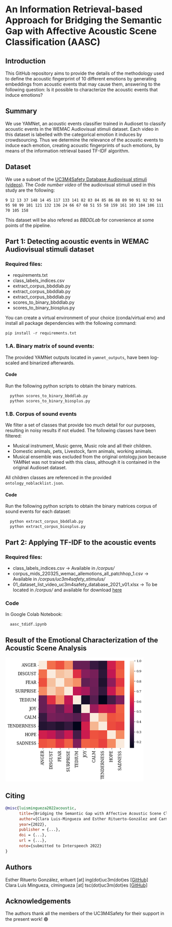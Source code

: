 # An Information Retrieval-based Approach for Bridging the Semantic Gap with Affective Acoustic Scene Classification (AASC)

## Introduction
This GitHub repository aims to provide the details of the methodology used to define the acoustic fingerprint of 10 different emotions by generating embeddings from acoustic events that may cause them, answering to the following question: Is it possible to characterize the acoustic events that induce emotions? 

## Summary
We use YAMNet, an acoustic events classifier trained in Audioset to classify acoustic events in the WEMAC Audiovisual stimuli dataset. Each video in this dataset is labelled with the categorical emotion it induces by crowdsourcing. Thus we determine the relevance of the acoustic events to induce each emotion, creating acoustic fingerprints of such emotions, by means of the information retrieval based
TF-IDF algorithm. 

## Dataset
We use a subset of the <a href = "https://arxiv.org/abs/2203.00456">UC3M4Safety Database Audiovisual stimuli (videos)</a>. 
The <i>Code number video</i> of the audiovisual stimuli used in this study are the following:
```
9 12 13 37 148 14 45 117 133 141 82 83 84 85 86 88 89 90 91 92 93 94 95 98 99 101 121 132 136 24 66 67 68 51 55 58 159 161 103 104 106 111 70 105 158 
```
This dataset will be also refered as *BBDDLab* for convenience at some points of the pipeline.

## Part 1: Detecting acoustic events in WEMAC Audiovisual stimuli dataset

### Required files: 
* requirements.txt
* class_labels_indices.csv
* extract_corpus_bbddlab.py
* extract_corpus_bbddlab.py
* extract_corpus_bbddlab.py
* scores_to_binary_bbddlab.py
* scores_to_binary_biosplus.py

You can create a virtual environment of your choice (conda/virtual env) and install all package dependencies with the following command:
```
pip install -r requirements.txt
```

### 1.A. Binary matrix of sound events:

The provided YAMNet outputs located in `yamnet_outputs`, have been log-scaled and binarized afterwards.

#### Code 
Run the following python scripts to obtain the binary matrices.
```
  python scores_to_binary_bbddlab.py
  python scores_to_binary_biosplus.py
```

### 1.B. Corpus of sound events

We filter a set of classes that provide too much detail for our purposes, resulting in noisy results if not eluded. The following classes have been filtered:

* Musical instrument, Music genre, Music role and all their children.
* Domestic animals, pets, Livestock, farm animals, working animals.
* Musical ensemble was excluded from the original ontology.json because YAMNet was not trained with this class, although it is contained in the original Audioset dataset.

All children classes are referenced in the provided `ontology_noblacklist.json`.

#### Code 
Run the following python scripts to obtain the binary matrices corpus of sound events for each dataset:
```
  python extract_corpus_bbddlab.py
  python extract_corpus_biosplus.py
```


## Part 2: Applying TF-IDF to the acoustic events

### Required files: 
<ul>
  <li>class_labels_indices.csv -> Available in <i>/corpus/</i></li>
  <li>corpus_mids_220325_wemac_allemotions_all_patchhop_1.csv -> Available in <i>/corpus/uc3m4safety_stimulus/</i> </li>
  <li>01_dataset_list_video_uc3m4safety_database_2021_v01.xlsx -> To be located in <i>/corpus/</i> and available for download <a href="https://doi.org/10.21950/LUO1IZ">here</a></li>
</ul>

### Code 
In Google Colab Notebook:
```
  aasc_tdidf.ipynb
```
## Result of the Emotional Characterization of the Acoustic Scene Analysis
![Heatmap of emotion embeddings](https://github.com/erituert/acoustic_information_retrieval/blob/main/imgs/heatmap_emotions.png)

## Citing 
```bibtex
@misc{luismingueza2022acoustic,
      title={Bridging the Semantic Gap with Affective Acoustic Scene Classification: an Information Retrieval-based Approach}, 
      author={Clara Luis-Mingueza and Esther Rituerto-González and Carmen Peláez-Moreno},
      year={2022},
      publisher = {...}, 
      doi = {...},
      url = {...},
      note={submitted to Interspeech 2022}
}
```

## Authors
Esther Rituerto González, erituert [at] ing(dot)uc3m(dot)es <a href="https://github.com/erituert/">[GitHub]</a> <br />
Clara Luis Mingueza, clmingueza [at] tsc(dot)uc3m(dot)es <a href="https://github.com/clm-empatia">[GitHub]</a> <br />

## Acknowledgements 
The authors thank all the members of the UC3M4Safety for their support in the present work! 🟣
